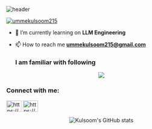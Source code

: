 ![header](https://capsule-render.vercel.app/api?type=venom&color=gradient&height=300&section=header&text=I%20am%20Web%20developer&fontSize=90)


<p align="left"> <a href="https://twitter.com/ummekulsoom215" target="blank"><img src="https://img.shields.io/twitter/follow/ummekulsoom215?logo=twitter&style=for-the-badge" alt="ummekulsoom215" /></a> </p>

- 🔭 I’m currently learning on **LLM Engineering**

- 📫 How to reach me **ummekulsoom215@gmail.com**
  <h3 align="left">I am familiar with following</h3>
<p align="center">
  <a href="https://skillicons.dev">
    <img src="https://skillicons.dev/icons?i=nodejs,express,mongodb,react,js,vite,bootstrap,vscode,visualstudio,py,dotnet,cs,cpp" />
  </a>
</p>
<h3 align="left">Connect with me:</h3>
<p align="left">
<a href="https://www.linkedin.com/in/%e2%9c%a8syeda-umm-e-kulsoom-259001268/" target="blank"><img align="center" src="https://raw.githubusercontent.com/rahuldkjain/github-profile-readme-generator/master/src/images/icons/Social/linked-in-alt.svg" alt="https://www.linkedin.com/in/%e2%9c%a8syeda-umm-e-kulsoom-259001268/" height="30" width="40" /></a>
<a href="https://www.hackerrank.com/https://www.hackerrank.com/profile/ummekulsoom215" target="blank"><img align="center" src="https://raw.githubusercontent.com/rahuldkjain/github-profile-readme-generator/master/src/images/icons/Social/hackerrank.svg" alt="https://www.hackerrank.com/profile/ummekulsoom215" height="30" width="40" /></a>
</p><p align="center">
  <img src="https://github-readme-stats.vercel.app/api?username=Ummekulsoomshah&show_icons=true&theme=tokyonight" alt="Kulsoom's GitHub stats">
</p>

